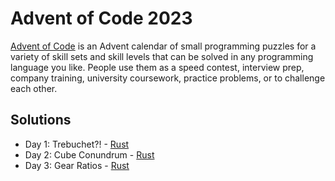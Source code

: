 # Advent of Code 2023

[Advent of Code](https://adventofcode.com/2023/) is an Advent calendar of small programming puzzles for a variety of skill sets and skill levels that can be solved in any programming language you like. People use them as a speed contest, interview prep, company training, university coursework, practice problems, or to challenge each other.

## Solutions

- Day 1: Trebuchet?! - [Rust](./Rust/day-01/)
- Day 2: Cube Conundrum - [Rust](./Rust/day-02/)
- Day 3: Gear Ratios - [Rust](./Rust/day-03/)